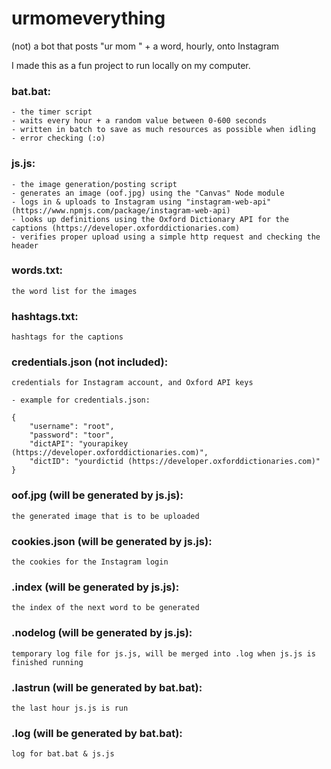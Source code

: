 # urmomeverything
(not) a bot that posts "ur mom " + a word, hourly, onto Instagram

I made this as a fun project to run locally on my computer.

### bat.bat: 
	- the timer script
	- waits every hour + a random value between 0-600 seconds
	- written in batch to save as much resources as possible when idling
	- error checking (:o)

### js.js:
	- the image generation/posting script
	- generates an image (oof.jpg) using the "Canvas" Node module
	- logs in & uploads to Instagram using "instagram-web-api" (https://www.npmjs.com/package/instagram-web-api)
	- looks up definitions using the Oxford Dictionary API for the captions (https://developer.oxforddictionaries.com)
	- verifies proper upload using a simple http request and checking the header

### words.txt:
	the word list for the images

### hashtags.txt:
	hashtags for the captions
	
### credentials.json (not included):
	credentials for Instagram account, and Oxford API keys 
	
	- example for credentials.json:
	
	{ 
		"username": "root",
		"password": "toor",
		"dictAPI": "yourapikey (https://developer.oxforddictionaries.com)",
		"dictID": "yourdictid (https://developer.oxforddictionaries.com)"
	}

### oof.jpg (will be generated by js.js):
	the generated image that is to be uploaded
	
### cookies.json (will be generated by js.js):
	the cookies for the Instagram login
	
### .index (will be generated by js.js):
	the index of the next word to be generated
	
### .nodelog (will be generated by js.js):
	temporary log file for js.js, will be merged into .log when js.js is finished running

### .lastrun (will be generated by bat.bat):
	the last hour js.js is run
	
### .log (will be generated by bat.bat):
	log for bat.bat & js.js

